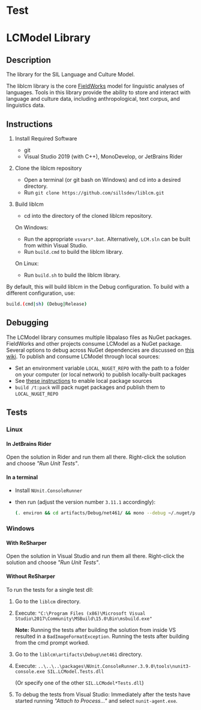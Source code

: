 # Test
# LCModel Library

## Description

The library for the SIL Language and Culture Model.

The liblcm library is the core [FieldWorks](https://github.com/sillsdev/FieldWorks) model for
linguistic analyses of languages. Tools in this library provide the ability to store and interact
with language and culture data, including anthropological, text corpus, and linguistics data.

## Instructions

1. Install Required Software

    - git
    - Visual Studio 2019 (with C++), MonoDevelop, or JetBrains Rider

2. Clone the liblcm repository

    - Open a terminal (or git bash on Windows) and cd into a desired directory.
    - Run `git clone https://github.com/sillsdev/liblcm.git`

3. Build liblcm

    - cd into the directory of the cloned liblcm repository.

    On Windows:

    - Run the appropriate `vsvars*.bat`. Alternatively, `LCM.sln` can be built from within Visual Studio.
    - Run `build.cmd` to build the liblcm library.

    On Linux:

    - Run `build.sh` to build the liblcm library.

By default, this will build liblcm in the Debug configuration.
To build with a different configuration, use:

```bash
build.(cmd|sh) (Debug|Release)
```

## Debugging

The LCModel library consumes multiple libpalaso files as NuGet packages. FieldWorks and other
projects consume LCModel as a NuGet package. Several options to debug across NuGet dependencies are
discussed on [this wiki](https://github.com/sillsdev/libpalaso/wiki/Developing-with-locally-modified-nuget-packages).
To publish and consume LCModel through local sources:

- Set an environment variable `LOCAL_NUGET_REPO` with the path to a folder on your computer (or
  local network) to publish locally-built packages
- See [these instructions](https://docs.microsoft.com/en-us/nuget/hosting-packages/local-feeds)
  to enable local package sources
- `build /t:pack` will pack nuget packages and publish them to `LOCAL_NUGET_REPO`

## Tests

### Linux

#### In JetBrains Rider

Open the solution in Rider and run them all there. Right-click the solution and choose _"Run Unit Tests"_.

#### In a terminal

- Install `NUnit.ConsoleRunner`
- then run (adjust the version number `3.11.1` accordingly):

	```bash
	(. environ && cd artifacts/Debug/net461/ && mono --debug ~/.nuget/packages/nunit.consolerunner/3.11.1/tools/nunit3-console.exe *Tests.dll )
	```

### Windows

#### With ReSharper

Open the solution in Visual Studio and run them all there. Right-click the solution and choose _"Run Unit Tests"_.

#### Without ReSharper

To run the tests for a single test dll:

1. Go to the `liblcm` directory.
2. Execute: `"C:\Program Files (x86)\Microsoft Visual Studio\2017\Community\MSBuild\15.0\Bin\msbuild.exe"`

   **Note:** Running the tests after building the solution from inside VS resulted in a `BadImageFormatException`.
   Running the tests after building from the cmd prompt worked.
3. Go to the `liblcm\artifacts\Debug\net461` directory.
4. Execute: `..\..\..\packages\NUnit.ConsoleRunner.3.9.0\tools\nunit3-console.exe SIL.LCModel.Tests.dll`

   (Or specify one of the other `SIL.LCModel*Tests.dll`)
5. To debug the tests from Visual Studio: Immediately after the tests have started
   running _"Attach to Process..."_ and select `nunit-agent.exe`.
